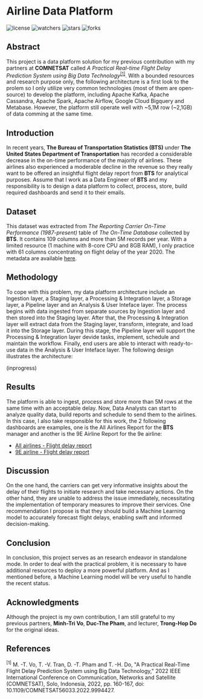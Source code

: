 # Airline Data Platform

![license](https://img.shields.io/github/license/nitsvutt/airline-data-platform)
![watchers](https://img.shields.io/github/watchers/nitsvutt/airline-data-platform)
![stars](https://img.shields.io/github/stars/nitsvutt/airline-data-platform)
![forks](https://img.shields.io/github/forks/nitsvutt/airline-data-platform)

## Abstract

This project is a data platform solution for my previous contribution with my partners at **COMNETSAT** called *A Practical Real-time Flight Delay Prediction System using Big Data Technology*<sup>[[1]](#references)</sup>. With a bounded resources and research purpose only, the following architecture is a first look to the prolem so I only utilize very common technologies (most of them are open-source) to develop the platform, including Apache Kafka, Apache Cassandra, Apache Spark, Apache Airflow, Google Cloud Bigquery and Metabase. However, the platform still operate well with ~5,1M row (~2,1GB) of data comming at the same time.

## Introduction

In recent years, **The Bureau of Transportation Statistics (BTS)** under **The United States Department of Transportation** has recorded a considerable decrease in the on-time performance of the majority of airlines. These airlines also experienced a moderable decline in the revenue so they really want to be offered an insightful flight delay report from **BTS** for analytical purposes. Assume that I work as a Data Engineer of **BTS** and my responsibility is to design a data platform to collect, process, store, build required dashboards and send it to their emails.

## Dataset

This dataset was extracted from *The Reporting Carrier On-Time Performance (1987-present)* table of *The On-Time Database* collected by **BTS**. It contains 109 columns and more than 5M records per year. With a limited resource (1 machine with 8-core CPU and 8GB RAM), I only practice with 61 columns concentrating on flight delay of the year 2020. The metadata are available [here](https://github.com/nitsvutt/airline-data-platform/blob/main/extracted-data/metadata/metadata.html).

## Methodology

To cope with this problem, my data platform architecture include an Ingestion layer, a Staging layer, a Processing & Integration layer, a Storage layer, a Pipeline layer and an Analysis & User Inteface layer. The process begins with data ingested from separate sources by Ingestion layer and then stored into the Staging layer. After that, the Processing & Integration layer will extract data from the Staging layer, transform, integrate, and load it into the Storage layer. During this stage, the Pipeline layer will support the Processing & Integration layer devide tasks, implement, schedule and maintain the workflow. Finally, end users are able to interact with ready-to-use data in the Analysis & User Inteface layer. The following design illustrates the architecture:

(inprogress)

## Results

The platform is able to ingest, process and store more than 5M rows at the same time with an acceptable delay. Now, Data Analysts can start to analyze quality data, build reports and schedule to send them to the airlines. In this case, I also take responsible for this work, the 2 following dashboards are examples, one is the All Airlines Report for the **BTS** manager and another is the 9E Airline Report for the 9e airline:
- [All airlines - Flight delay report](https://www.youtube.com/embed/PNkLthUdQus?autoplay=1&loop=1&playlist=PNkLthUdQus)
- [9E airline - Flight delay report](https://www.youtube.com/embed/SlJLrqRsKXs?autoplay=1&loop=1&playlist=SlJLrqRsKXs)

## Discussion

On the one hand, the carriers can get very informative insights about the delay of their flights to initiate research and take necessary actions. On the other hand, they are unable to address the issue immediately, necessitating the implementation of temporary measures to improve their services. One recommendation I propose is that they should build a Machine Learning model to accurately forecast flight delays, enabling swift and informed decision-making.

## Conclusion

In conclusion, this project serves as an research endeavor in standalone mode. In order to deal with the practical problem, it is necessary to have additional resources to deploy a more powerful platform. And as I mentioned before, a Machine Learning model will be very useful to handle the recent status.

## Acknowledgments

Although the project is my own contribution, I am still grateful to my previous partners, **Minh-Tri Vo**, **Duc-The Pham**, and lecturer, **Trong-Hop Do** for the original ideas.

## References

<sup>[1]</sup> M. -T. Vo, T. -V. Tran, D. -T. Pham and T. -H. Do, "A Practical Real-Time Flight Delay Prediction System using Big Data Technology," 2022 IEEE International Conference on Communication, Networks and Satellite (COMNETSAT), Solo, Indonesia, 2022, pp. 160-167, doi: 10.1109/COMNETSAT56033.2022.9994427.
